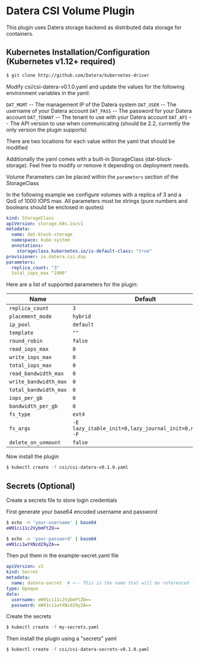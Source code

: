 # Datera CSI Volume Plugin

This plugin uses Datera storage backend as distributed data storage for containers.

## Kubernetes Installation/Configuration (Kubernetes v1.12+ required)

```bash
$ git clone http://github.com/Datera/kubernetes-driver
```

Modify csi/csi-datera-v0.1.0.yaml and update the values for the following
environment variables in the yaml:

`DAT_MGMT`   -- The management IP of the Datera system
`DAT_USER`   -- The username of your Datera account
`DAT_PASS`   -- The password for your Datera account
`DAT_TENANT` -- The tenant to use with your Datera account
`DAT_API`    -- The API version to use when communicating (should be 2.2,
                currently the only version the plugin supports)

There are two locations for each value within the yaml that should be modified

Additionally the yaml comes with a built-in StorageClass (dat-block-storage).
Feel free to modify or remove it depending on deployment needs.

Volume Parameters can be placed within the ``parameters`` section of the
StorageClass

In the following example we configure volumes with a replica of 3 and a QoS of
1000 IOPS max.  All parameters must be strings (pure numbers and booleans
should be enclosed in quotes)

```yaml
kind: StorageClass
apiVersion: storage.k8s.io/v1
metadata:
  name: dat-block-storage
  namespace: kube-system
  annotations:
    storageclass.kubernetes.io/is-default-class: "true"
provisioner: io.datera.csi.dsp
parameters:
  replica_count: "3"
  total_iops_max "1000"
```

Here are a list of supported parameters for the plugin:

Name                   |     Default
----------------       |     ------------
``replica_count``      |     ``3``
``placement_mode``     |     ``hybrid``
``ip_pool``            |     ``default``
``template``           |     ``""``
``round_robin``        |     ``false``
``read_iops_max``      |     ``0``
``write_iops_max``     |     ``0``
``total_iops_max``     |     ``0``
``read_bandwidth_max`` |     ``0``
``write_bandwidth_max``|     ``0``
``total_bandwidth_max``|     ``0``
``iops_per_gb``        |     ``0``
``bandwidth_per_gb``   |     ``0``
``fs_type``            |     ``ext4``
``fs_args``            |     ``-E lazy_itable_init=0,lazy_journal_init=0,nodiscard -F``
``delete_on_unmount``  |     ``false``


Now install the plugin

```bash
$ kubectl create -f csi/csi-datera-v0.1.0.yaml
```

## Secrets (Optional)

Create a secrets file to store login credentials

First generate your base64 encoded username and password

```bash
$ echo -n 'your-username' | base64
eW91ci11c2VybmFtZQ==
```
```bash
$ echo -n 'your-password' | base64
eW91ci1wYXNzd29yZA==
```

Then put them in the example-secret.yaml file

```yaml
apiVersion: v1
kind: Secret
metadata:
  name: datera-secret  # <-- This is the name that will be referenced later
type: Opaque
data:
  username: eW91ci11c2VybmFtZQ==
  password: eW91ci1wYXNzd29yZA==
```

Create the secrets

```bash
$ kubectl create -f my-secrets.yaml
```

Then install the plugin using a "secrets" yaml

```bash
$ kubectl create -f csi/csi-datera-secrets-v0.1.0.yaml
```
